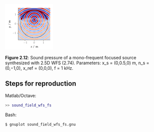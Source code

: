 ![Fig 2.12](fig2_12.png)

**Figure 2.12**: Sound pressure of a mono-frequent
focused source synthesized
with 2.5D WFS (2.74). Parameters: x_s =
(0,0.5,0) m, n_s = (0,−1,0), x_ref =
(0,0,0), f = 1 kHz.

## Steps for reproduction

Matlab/Octave:
```Matlab
>> sound_field_wfs_fs
```

Bash:
```Bash
$ gnuplot sound_field_wfs_fs.gnu
```
